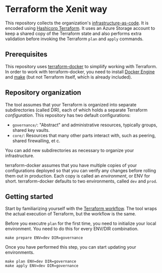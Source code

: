 # Terraform the Xenit way

This repository collects the organization's [infrastructure-as-code](https://en.wikipedia.org/wiki/Infrastructure_as_code). It is encoded using [Hashicorp Terraform](https://www.terraform.io/). It uses an Azure Storage account to keep a shared copy of the Terraform state and also performs extra validation before invoking the Terraform `plan` and `apply` commands.

## Prerequisites

This repository uses [terraform-docker](https://github.com/XenitAB/github-actions/tree/main/docker) to simpliify working with Terraform. In order to work with terraform-docker, you need to install [Docker Engine](https://docs.docker.com/engine/install/) and [make](https://en.wikipedia.org/wiki/Make_(software)) (but not Terraform itself, which is already included).

## Repository organization

The tool assumes that your Terraform is organized into separate subdirectories (called DIR), each of which holds a separate Terraform *configuration*. This repository has two default configurations:

- `governance/`: "Abstract" and administrative resources, typically groups, shared key vaults.
- `core/`: Resources that many other parts interact with, such as peering, shared firewalling, et c.

You can add new subdirectories as necessary to organize your infrastructure.

terraform-docker assumes that you have multiple copies of your configurations deployed so that you can verify any changes before rolling them out in production. Each copy is called an *environment*, or ENV for short. terraform-docker defaults to two environments, called `dev` and `prod`.

## Getting started

Start by familiarizing yourself with the [Terraform workflow](https://www.terraform.io/guides/core-workflow.html). The tool wraps the actual execution of Terraform, but the workflow is the same.

Before you executre `plan` for the first time, you need to initialize your local environment. You need to do this for every ENV/DIR combination.

```shell
make prepare ENV=dev DIR=governance
```

Once you have performed this step, you can start updating your environments.

```shell
make plan ENV=dev DIR=governance
make apply ENV=dev DIR=governance
```